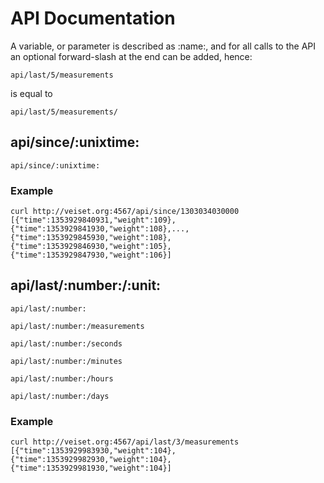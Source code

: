 API Documentation
=================

A variable, or parameter is described as :name:, and for all calls
to the API an optional forward-slash at the end can be added, hence:
```
api/last/5/measurements
```
is equal to
```
api/last/5/measurements/
```

api/since/:unixtime:
--------------------

```
api/since/:unixtime:
```

### Example
```
curl http://veiset.org:4567/api/since/1303034030000
[{"time":1353929840931,"weight":109},{"time":1353929841930,"weight":108},...,{"time":1353929845930,"weight":108},{"time":1353929846930,"weight":105},{"time":1353929847930,"weight":106}]
```

api/last/:number:/:unit:
------------------------

```
api/last/:number:
```

```
api/last/:number:/measurements
```

```
api/last/:number:/seconds
```

```
api/last/:number:/minutes
```

```
api/last/:number:/hours
```

```
api/last/:number:/days
```


### Example
```
curl http://veiset.org:4567/api/last/3/measurements
[{"time":1353929983930,"weight":104},{"time":1353929982930,"weight":104},{"time":1353929981930,"weight":104}]
```
